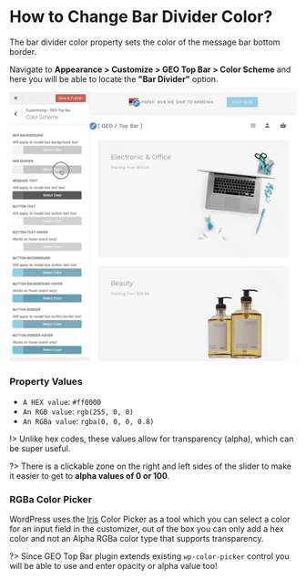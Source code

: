 # How to Change Bar Divider Color?

The bar divider color property sets the color of the message bar bottom border.

Navigate to **Appearance > Customize > GEO Top Bar > Color Scheme** and here you will be able to locate the **"Bar Divider"** option.

![Bar Divider Color](img/bar-divider-color_hzgwni.gif)

### Property Values

* ```A HEX value```: ```#ff0000```
* ```An RGB value```: ```rgb(255, 0, 0)```
* ```An RGBa value```: ```rgba(0, 0, 0, 0.8)```

!> Unlike hex codes, these values allow for transparency (alpha), which can be super useful.

?> There is a clickable zone on the right and left sides of the slider to make it easier to get to **alpha values of 0 or 100**.

### RGBa Color Picker

WordPress uses the [Iris](http://automattic.github.io/Iris/) Color Picker as a tool which you can select a color for an input field in the customizer, out of the box you can only add a hex color and not an Alpha RGBa color type that supports transparency.

?> Since GEO Top Bar plugin extends existing ```wp-color-picker``` control you will be able to use and enter opacity or alpha value too!
